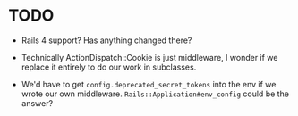 # TODO

* Rails 4 support? Has anything changed there?

* Technically ActionDispatch::Cookie is just middleware, I wonder if we replace it entirely to do our work in subclasses.
* We'd have to get `config.deprecated_secret_tokens` into the env if we wrote our own middleware. `Rails::Application#env_config` could be the answer?
